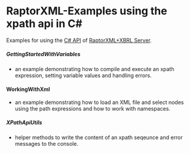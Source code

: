 # RaptorXML-Examples using the xpath api in C# #

Examples for using the [C# API]([http://manual.altova.com/RaptorXML/dotnetapiv2/html/](https://www.altova.com/manual/en/raptorapi/dotnetapiv2/2.9.0/html/html/R_Project_Documentation.html)) of [RaptorXML+XBRL Server](http://www.altova.com/raptorxml.html).

##### GettingStartedWithVariables 
* an example demonstrating how to compile and execute an xpath expression, setting variable values and handling errors.

#### WorkingWithXml
* an example demonstrating how to load an XML file and select nodes using the path expressions and how to work with namespaces.

##### XPathApiUtils
* helper methods to write the content of an xpath seqeunce and error messages to the console.
